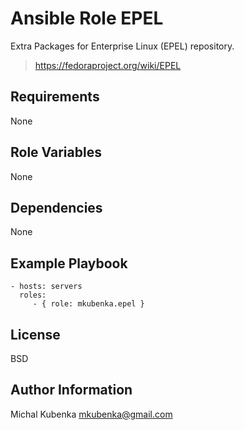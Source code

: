 # Ansible Role EPEL

Extra Packages for Enterprise Linux (EPEL) repository.

> https://fedoraproject.org/wiki/EPEL

## Requirements

None

## Role Variables

None

## Dependencies

None

## Example Playbook

    - hosts: servers
      roles:
         - { role: mkubenka.epel }

## License

BSD

## Author Information

Michal Kubenka <mkubenka@gmail.com>

